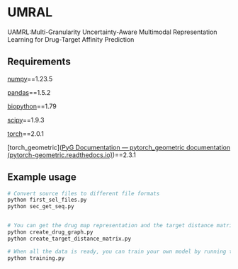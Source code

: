# UMRAL

UAMRL:Multi-Granularity Uncertainty-Aware Multimodal Representation Learning for Drug-Target Affinity Prediction

## Requirements

[numpy](https://numpy.org/)==1.23.5

[pandas](https://pandas.pydata.org/)==1.5.2

[biopython](https://biopython.org/)==1.79

[scipy](https://scipy.org/)==1.9.3

[torch](https://pytorch.org/)==2.0.1

[torch_geometric]([PyG Documentation — pytorch_geometric documentation (pytorch-geometric.readthedocs.io)](https://pytorch-geometric.readthedocs.io/en/latest/index.html))==2.3.1

## Example usage

 ```bash
# Convert source files to different file formats
python first_sel_files.py
python sec_get_seq.py


# You can get the drug map representation and the target distance matrix by running the following command.
python create_drug_graph.py
python create_target_distance_matrix.py

# When all the data is ready, you can train your own model by running the following command.
python training.py

 ```
